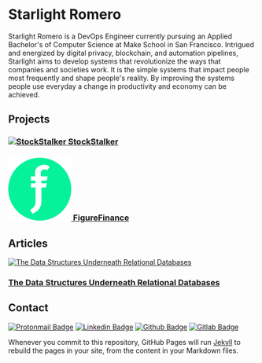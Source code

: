 # Starlight Romero

Starlight Romero is a DevOps Engineer currently pursuing an Applied Bachelor's of Computer Science at Make School in San Francisco. Intrigued and energized by digital privacy, blockchain, and automation pipelines, Starlight aims to develop systems that revolutionize the ways that companies and societies work. It is the simple systems that impact people most frequently and shape people's reality. By improving the systems people use everyday a change in productivity and economy can be achieved.

## Projects

<h3><a href="https://stockstalker.tk"><img src="https://raw.githubusercontent.com/Stock-Stalker/stockstalker/production/frontend/public/assets/icon/icon.png" alt="StockStalker" width="128"> StockStalker</a></h3>

<h3><a href="https://figurefinance.tk"><img src="https://raw.githubusercontent.com/Figure-Finance/figure/production/frontend/public/logo512.png" alt="FigureFinance" width="128"> FigureFinance</a></h3>

## Articles

[![The Data Structures Underneath Relational Databases](https://miro.medium.com/max/1400/1*-E07mhLIv0B7OQ41vTj-6Q.jpeg)](https://starlightromero.medium.com/the-data-structures-underneath-relational-databases-9950797a88ac)
### [The Data Structures Underneath Relational Databases](https://starlightromero.medium.com/the-data-structures-underneath-relational-databases-9950797a88ac)

## Contact

[![Protonmail Badge](https://img.shields.io/badge/ProtonMail-8B89CC?style=for-the-badge&logo=protonmail&logoColor=white&link=mailto:starlightromero@protonmail.com)](mailto:starlightromero@protonmail.com)
[![Linkedin Badge](https://img.shields.io/badge/LinkedIn-0077B5?style=for-the-badge&logo=linkedin&logoColor=white&link=https://www.linkedin.com/in/starlight-romero-40a3a21b1)](https://www.linkedin.com/in/starlight-romero-40a3a21b1)
[![Github Badge](https://img.shields.io/badge/GitHub-100000?style=for-the-badge&logo=github&logoColor=white&link=https://github.com/starlightromero)](https://github.com/starlightromero)
[![Gitlab Badge](https://img.shields.io/badge/GitLab-330F63?style=for-the-badge&logo=gitlab&logoColor=white&link=https://gitlab.com/starlightromero)](https://gitlab.com/starlightromero)


Whenever you commit to this repository, GitHub Pages will run [Jekyll](https://jekyllrb.com/) to rebuild the pages in your site, from the content in your Markdown files.
